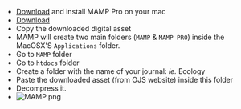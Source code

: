* [Download](https://www.mamp.info/en/mamp-pro/?m=1549969765&) and install MAMP Pro on your mac
* [Download](https://pkp.sfu.ca/ojs/ojs_download/)
* Copy the downloaded digital asset
* MAMP will create two main folders (`MAMP` & `MAMP PRO`) inside the MacOSX'S `Applications` folder.  
* Go to `MAMP` folder
* Go to `htdocs` folder
* Create a folder with the name of your journal: _ie._ Ecology
* Paste the downloaded asset (from OJS website) inside this folder
* Decompress it. 
* ![MAMP.png](https://bitbucket.org/repo/nk7jA86/images/4070281297-mamp.png)
